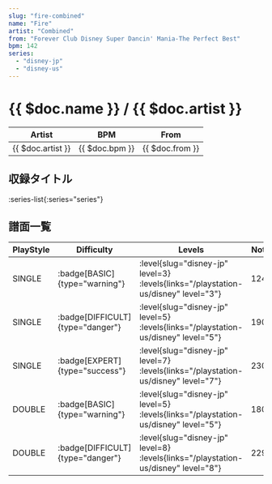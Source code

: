 ```yaml
---
slug: "fire-combined"
name: "Fire"
artist: "Combined"
from: "Forever Club Disney Super Dancin' Mania-The Perfect Best"
bpm: 142
series:
  - "disney-jp"
  - "disney-us"
---
```


# {{ $doc.name }} / {{ $doc.artist }}

|Artist|BPM|From|
|------|---|----|
|{{ $doc.artist }}|{{ $doc.bpm }}|{{ $doc.from }}|

## 収録タイトル

:series-list{:series="series"}

## 譜面一覧

|PlayStyle|Difficulty|Levels|Notes|Movie|
|---------|----------|------|-----|-----|
|SINGLE| :badge[BASIC]{type="warning"}|<div class="field is-grouped is-grouped-multiline"> :level{slug="disney-jp" level=3} :levels{links="/playstation-us/disney" level="3"}</div>|124/0||
|SINGLE| :badge[DIFFICULT]{type="danger"}|<div class="field is-grouped is-grouped-multiline"> :level{slug="disney-jp" level=5} :levels{links="/playstation-us/disney" level="5"}</div>|190/0||
|SINGLE| :badge[EXPERT]{type="success"}|<div class="field is-grouped is-grouped-multiline"> :level{slug="disney-jp" level=7} :levels{links="/playstation-us/disney" level="7"}</div>|230/0||
|DOUBLE| :badge[BASIC]{type="warning"}|<div class="field is-grouped is-grouped-multiline"> :level{slug="disney-jp" level=5} :levels{links="/playstation-us/disney" level="5"}</div>|180/0||
|DOUBLE| :badge[DIFFICULT]{type="danger"}|<div class="field is-grouped is-grouped-multiline"> :level{slug="disney-jp" level=8} :levels{links="/playstation-us/disney" level="8"}</div>|229/0||
